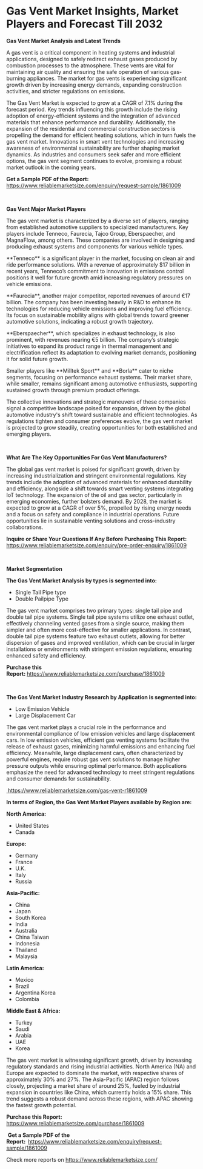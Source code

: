 <p><h1>Gas Vent Market Insights, Market Players and Forecast Till 2032</h1></p><p><strong>Gas Vent Market Analysis and Latest Trends</strong></p>
<p><p>A gas vent is a critical component in heating systems and industrial applications, designed to safely redirect exhaust gases produced by combustion processes to the atmosphere. These vents are vital for maintaining air quality and ensuring the safe operation of various gas-burning appliances. The market for gas vents is experiencing significant growth driven by increasing energy demands, expanding construction activities, and stricter regulations on emissions.</p><p>The Gas Vent Market is expected to grow at a CAGR of 7.1% during the forecast period. Key trends influencing this growth include the rising adoption of energy-efficient systems and the integration of advanced materials that enhance performance and durability. Additionally, the expansion of the residential and commercial construction sectors is propelling the demand for efficient heating solutions, which in turn fuels the gas vent market. Innovations in smart vent technologies and increasing awareness of environmental sustainability are further shaping market dynamics. As industries and consumers seek safer and more efficient options, the gas vent segment continues to evolve, promising a robust market outlook in the coming years.</p></p>
<p><strong>Get a Sample PDF of the Report:&nbsp;</strong> <a href="https://www.reliablemarketsize.com/enquiry/request-sample/1861009?utm_campaign=2803&utm_medium=2&utm_source=Github&utm_content=ia&utm_term=30032025&utm_id=gas-vent">https://www.reliablemarketsize.com/enquiry/request-sample/1861009</a></p>
<p>&nbsp;</p>
<p><strong>Gas Vent Major Market Players</strong></p>
<p><p>The gas vent market is characterized by a diverse set of players, ranging from established automotive suppliers to specialized manufacturers. Key players include Tenneco, Faurecia, Tajco Group, Eberspaecher, and MagnaFlow, among others. These companies are involved in designing and producing exhaust systems and components for various vehicle types.</p><p>**Tenneco** is a significant player in the market, focusing on clean air and ride performance solutions. With a revenue of approximately $17 billion in recent years, Tenneco’s commitment to innovation in emissions control positions it well for future growth amid increasing regulatory pressures on vehicle emissions.</p><p>**Faurecia**, another major competitor, reported revenues of around €17 billion. The company has been investing heavily in R&D to enhance its technologies for reducing vehicle emissions and improving fuel efficiency. Its focus on sustainable mobility aligns with global trends toward greener automotive solutions, indicating a robust growth trajectory.</p><p>**Eberspaecher**, which specializes in exhaust technology, is also prominent, with revenues nearing €5 billion. The company’s strategic initiatives to expand its product range in thermal management and electrification reflect its adaptation to evolving market demands, positioning it for solid future growth.</p><p>Smaller players like **Milltek Sport** and **Borla** cater to niche segments, focusing on performance exhaust systems. Their market share, while smaller, remains significant among automotive enthusiasts, supporting sustained growth through premium product offerings.</p><p>The collective innovations and strategic maneuvers of these companies signal a competitive landscape poised for expansion, driven by the global automotive industry's shift toward sustainable and efficient technologies. As regulations tighten and consumer preferences evolve, the gas vent market is projected to grow steadily, creating opportunities for both established and emerging players.</p></p>
<p>&nbsp;</p>
<p><strong>What Are The Key Opportunities For Gas Vent Manufacturers?</strong></p>
<p><p>The global gas vent market is poised for significant growth, driven by increasing industrialization and stringent environmental regulations. Key trends include the adoption of advanced materials for enhanced durability and efficiency, alongside a shift towards smart venting systems integrating IoT technology. The expansion of the oil and gas sector, particularly in emerging economies, further bolsters demand. By 2028, the market is expected to grow at a CAGR of over 5%, propelled by rising energy needs and a focus on safety and compliance in industrial operations. Future opportunities lie in sustainable venting solutions and cross-industry collaborations.</p></p>
<p><strong>Inquire or Share Your Questions If Any Before Purchasing This Report:</strong> <a href="https://www.reliablemarketsize.com/enquiry/pre-order-enquiry/1861009?utm_campaign=2803&utm_medium=2&utm_source=Github&utm_content=ia&utm_term=30032025&utm_id=gas-vent">https://www.reliablemarketsize.com/enquiry/pre-order-enquiry/1861009</a></p>
<p>&nbsp;</p>
<p><strong>Market Segmentation</strong></p>
<p><strong>The Gas Vent Market Analysis by types is segmented into:</strong></p>
<p><ul><li>Single Tail Pipe type</li><li>Double Pailpipe Type</li></ul></p>
<p><p>The gas vent market comprises two primary types: single tail pipe and double tail pipe systems. Single tail pipe systems utilize one exhaust outlet, effectively channeling vented gases from a single source, making them simpler and often more cost-effective for smaller applications. In contrast, double tail pipe systems feature two exhaust outlets, allowing for better dispersion of gases and improved ventilation, which can be crucial in larger installations or environments with stringent emission regulations, ensuring enhanced safety and efficiency.</p></p>
<p><strong>Purchase this Report:&nbsp;</strong><a href="https://www.reliablemarketsize.com/purchase/1861009?utm_campaign=2803&utm_medium=2&utm_source=Github&utm_content=ia&utm_term=30032025&utm_id=gas-vent">https://www.reliablemarketsize.com/purchase/1861009</a></p>
<p>&nbsp;</p>
<p><strong>The Gas Vent Market Industry Research by Application is segmented into:</strong></p>
<p><ul><li>Low Emission Vehicle</li><li>Large Displacement Car</li></ul></p>
<p><p>The gas vent market plays a crucial role in the performance and environmental compliance of low emission vehicles and large displacement cars. In low emission vehicles, efficient gas venting systems facilitate the release of exhaust gases, minimizing harmful emissions and enhancing fuel efficiency. Meanwhile, large displacement cars, often characterized by powerful engines, require robust gas vent solutions to manage higher pressure outputs while ensuring optimal performance. Both applications emphasize the need for advanced technology to meet stringent regulations and consumer demands for sustainability.</p></p>
<p><a href="https://www.reliablemarketsize.com/gas-vent-r1861009?utm_campaign=2803&utm_medium=2&utm_source=Github&utm_content=ia&utm_term=30032025&utm_id=gas-vent">&nbsp;https://www.reliablemarketsize.com/gas-vent-r1861009</a></p>
<p><strong>In terms of Region, the Gas Vent Market Players available by Region are:</strong></p>
<p>
    <p> <strong> North America: </strong>
        <ul>
            <li>United States</li>
            <li>Canada</li>
        </ul>
        </p> 
    <p> <strong> Europe: </strong>
        <ul>
            <li>Germany</li>
            <li>France</li>
            <li>U.K.</li>
            <li>Italy</li>
            <li>Russia</li>
        </ul>
        </p> 
    <p> <strong> Asia-Pacific: </strong>
        <ul>
            <li>China</li>
            <li>Japan</li>
            <li>South Korea</li>
            <li>India</li>
            <li>Australia</li>
            <li>China Taiwan</li>
            <li>Indonesia</li>
            <li>Thailand</li>
            <li>Malaysia</li>
        </ul>
        </p> 
    <p> <strong> Latin America: </strong>
        <ul>
            <li>Mexico</li>
            <li>Brazil</li>
            <li>Argentina Korea</li>
            <li>Colombia</li>
        </ul>
        </p> 
    <p> <strong> Middle East & Africa: </strong>
        <ul>
            <li>Turkey</li>
            <li>Saudi</li>
            <li>Arabia</li>
            <li>UAE</li>
            <li>Korea</li>
        </ul>
    </p>
    </p>
<p><p>The gas vent market is witnessing significant growth, driven by increasing regulatory standards and rising industrial activities. North America (NA) and Europe are expected to dominate the market, with respective shares of approximately 30% and 27%. The Asia-Pacific (APAC) region follows closely, projecting a market share of around 25%, fueled by industrial expansion in countries like China, which currently holds a 15% share. This trend suggests a robust demand across these regions, with APAC showing the fastest growth potential.</p></p>
<p><strong>Purchase this Report: </strong><a href="https://www.reliablemarketsize.com/purchase/1861009?utm_campaign=2803&utm_medium=2&utm_source=Github&utm_content=ia&utm_term=30032025&utm_id=gas-vent">https://www.reliablemarketsize.com/purchase/1861009</a></p>
<p>&nbsp;<strong>Get a Sample PDF of the Report:&nbsp;&nbsp;</strong><a href="https://www.reliablemarketsize.com/enquiry/request-sample/1861009?utm_campaign=2803&utm_medium=2&utm_source=Github&utm_content=ia&utm_term=30032025&utm_id=gas-vent">https://www.reliablemarketsize.com/enquiry/request-sample/1861009</a></p>
<p><strong></strong></p>
<p>Check more reports on <a href="https://www.reliablemarketsize.com/?utm_campaign=2803&utm_medium=2&utm_source=Github&utm_content=ia&utm_term=30032025&utm_id=gas-vent">https://www.reliablemarketsize.com/</a></p>